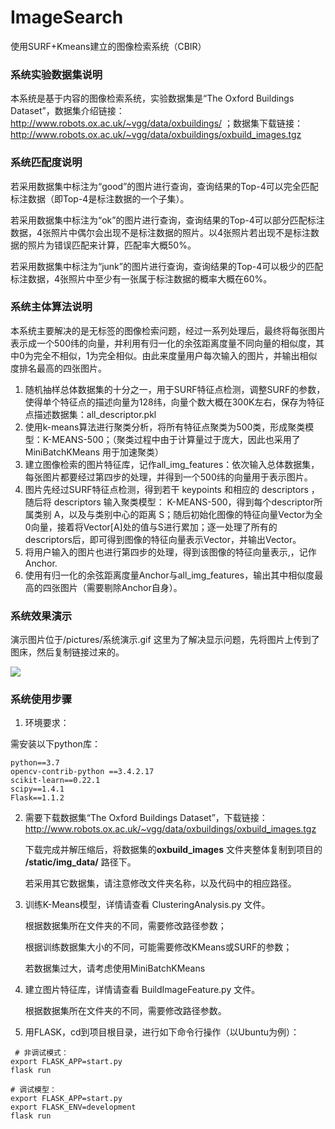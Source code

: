 # ImageSearch
使用SURF+Kmeans建立的图像检索系统（CBIR）

### 系统实验数据集说明

本系统是基于内容的图像检索系统，实验数据集是“The Oxford Buildings Dataset”，数据集介绍链接：http://www.robots.ox.ac.uk/~vgg/data/oxbuildings/ ；数据集下载链接：http://www.robots.ox.ac.uk/~vgg/data/oxbuildings/oxbuild_images.tgz

### 系统匹配度说明

若采用数据集中标注为“good”的图片进行查询，查询结果的Top-4可以完全匹配标注数据（即Top-4是标注数据的一个子集）。



若采用数据集中标注为“ok”的图片进行查询，查询结果的Top-4可以部分匹配标注数据，4张照片中偶尔会出现不是标注数据的照片。以4张照片若出现不是标注数据的照片为错误匹配来计算，匹配率大概50%。



若采用数据集中标注为“junk”的图片进行查询，查询结果的Top-4可以极少的匹配标注数据，4张照片中至少有一张属于标注数据的概率大概在60%。

### 系统主体算法说明

本系统主要解决的是无标签的图像检索问题，经过一系列处理后，最终将每张图片表示成一个500纬的向量，并利用有归一化的余弦距离度量不同向量的相似度，其中0为完全不相似，1为完全相似。由此来度量用户每次输入的图片，并输出相似度排名最高的四张图片。

1. 随机抽样总体数据集的十分之一，用于SURF特征点检测，调整SURF的参数，使得单个特征点的描述向量为128纬，向量个数大概在300K左右，保存为特征点描述数据集：all_descriptor.pkl
2. 使用k-means算法进行聚类分析，将所有特征点聚类为500类，形成聚类模型：K-MEANS-500；（聚类过程中由于计算量过于庞大，因此也采用了 MiniBatchKMeans 用于加速聚类）
3. 建立图像检索的图片特征库，记作all_img_features：依次输入总体数据集，每张图片都要经过第四步的处理，并得到一个500纬的向量用于表示图片。
4. 图片先经过SURF特征点检测，得到若干 keypoints 和相应的 descriptors ，随后将 descriptors 输入聚类模型： K-MEANS-500，得到每个descriptor所属类别 A，以及与类别中心的距离 S；随后初始化图像的特征向量Vector为全0向量，接着将Vector[A]处的值与S进行累加；逐一处理了所有的 descriptors后，即可得到图像的特征向量表示Vector，并输出Vector。
5. 将用户输入的图片也进行第四步的处理，得到该图像的特征向量表示,，记作Anchor.
6. 使用有归一化的余弦距离度量Anchor与all_img_features，输出其中相似度最高的四张图片（需要剔除Anchor自身）。



### 系统效果演示
演示图片位于/pictures/系统演示.gif
这里为了解决显示问题，先将图片上传到了图床，然后复制链接过来的。

![](https://s1.ax1x.com/2020/05/08/YusYHU.gif)



### 系统使用步骤

1. 环境要求：

需安装以下python库：

```
python==3.7
opencv-contrib-python ==3.4.2.17
scikit-learn==0.22.1
scipy==1.4.1
Flask==1.1.2
```

2. 需要下载数据集“The Oxford Buildings Dataset”，下载链接：http://www.robots.ox.ac.uk/~vgg/data/oxbuildings/oxbuild_images.tgz

   下载完成并解压缩后，将数据集的**oxbuild_images** 文件夹整体复制到项目的 **/static/img_data/** 路径下。

   若采用其它数据集，请注意修改文件夹名称，以及代码中的相应路径。

3. 训练K-Means模型，详情请查看 ClusteringAnalysis.py 文件。

   根据数据集所在文件夹的不同，需要修改路径参数；

   根据训练数据集大小的不同，可能需要修改KMeans或SURF的参数；

   若数据集过大，请考虑使用MiniBatchKMeans

4. 建立图片特征库，详情请查看 BuildImageFeature.py 文件。

   根据数据集所在文件夹的不同，需要修改路径参数。

5. 用FLASK，cd到项目根目录，进行如下命令行操作（以Ubuntu为例）：

```shell
 # 非调试模式：
export FLASK_APP=start.py
flask run

# 调试模型：
export FLASK_APP=start.py
export FLASK_ENV=development
flask run
```

